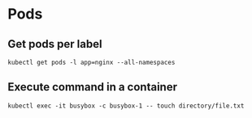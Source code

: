 # Pods

## Get pods per label

```
kubectl get pods -l app=nginx --all-namespaces
```

## Execute command in a container

```
kubectl exec -it busybox -c busybox-1 -- touch directory/file.txt
```